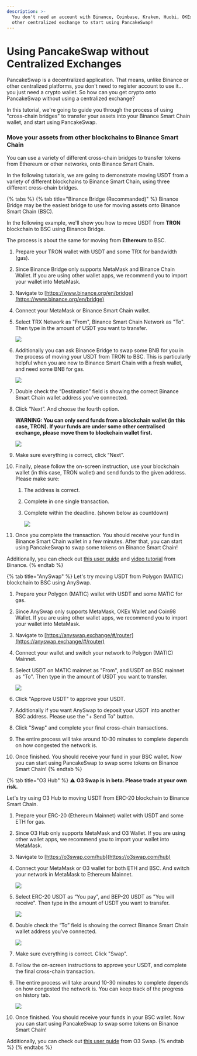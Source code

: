 ```yaml
---
description: >-
  You don't need an account with Binance, Coinbase, Kraken, Huobi, OKEx or any
  other centralized exchange to start using PancakeSwap!
---
```


# Using PancakeSwap without Centralized Exchanges

PancakeSwap is a decentralized application. That means, unlike Binance or other centralized platforms, you don't need to register account to use it... you just need a crypto wallet. So how can you get crypto onto PancakeSwap without using a centralized exchange?

In this tutorial, we're going to guide you through the process of using "cross-chain bridges" to transfer your assets into your Binance Smart Chain wallet, and start using PancakeSwap.

### **Move your assets from other blockchains to Binance Smart Chain**

You can use a variety of different cross-chain bridges to transfer tokens from Ethereum or other networks, onto Binance Smart Chain.

In the following tutorials, we are going to demonstrate moving USDT from a variety of different blockchains to Binance Smart Chain, using three different cross-chain bridges.

{% tabs %}
{% tab title="Binance Bridge (Recommanded)" %}
Binance Bridge may be the easiest bridge to use for moving assets onto Binance Smart Chain (BSC).

In the following example, we'll show you how to move USDT from **TRON** blockchain to BSC using Binance Bridge.&#x20;

The process is about the same for moving from **Ethereum** to BSC.



1. Prepare your TRON wallet with USDT and some TRX for bandwidth (gas).
2. Since Binance Bridge only supports MetaMask and Binance Chain Wallet. If you are using other wallet apps, we recommend you to import your wallet into MetaMask.
3. Navigate to [https://www.binance.org/en/bridge](https://www.binance.org/en/bridge)
4. Connect your MetaMask or Binance Smart Chain wallet.
5.  Select TRX Network as "From", Binance Smart Chain Network as "To". Then type in the amount of USDT you want to transfer.

    ![](https://lh4.googleusercontent.com/YqgaYo5CvC0kKWvcfTyNt2fUMl2MAiexQBsNwvzpUQZVQ1up2Cy8g74iIKZKZGJDb8DouL2YIuP40el5XvuvR29CKEJOUJCDht9Vss\_BLgOiLuJKkB5xcRSTLuEO7XAu3XT06qNj=s0)
6.  Additionally you can ask Binance Bridge to swap some BNB for you in the process of moving your USDT from TRON to BSC. This is particularly helpful when you are new to Binance Smart Chain with a fresh wallet, and need some BNB for gas.

    ![](https://lh3.googleusercontent.com/YVaOIhQLzZpKBT3yEEQnI7f3aR0sOtb2PcII\_\_\_k6\_cqNoXOZXrkI6R0HnieRflrrCmO3Cpu\_zP1LnvcIwxSCFnii3wwI9OMY4dPA12WoJD6qaLxPC9V8r3eUwTe2EhDGHKuTNd8=s0)
7. Double check the “Destination” field is showing the correct Binance Smart Chain wallet address you’ve connected.
8.  Click “Next”. And choose the fourth option.&#x20;

    **WARNING: You can only send funds from a blockchain wallet (in this case, TRON). If your funds are under some other centralised exchange, please move them to blockchain wallet first.**

    ![](https://lh6.googleusercontent.com/c8lU9osyhHcn99Y2swFt8KM-GKbEgVcZWqva4Ozz9WFTOKTjIJZ78QghotDjsgBkz0DpT6lgocYpAx\_T80zxeYP7aaNuui5iZIj0ZSAcEkazCjKh6zmw\_Fvl2G-ib27NzqifH6-I=s0)
9. Make sure everything is correct, click “Next”.
10. Finally, please follow the on-screen instruction, use your blockchain wallet (in this case, TRON wallet) and send funds to the given address. Please make sure:
    1. The address is correct.
    2. Complete in one single transaction.
    3.  Complete within the deadline. (shown below as countdown)

        ![](https://lh6.googleusercontent.com/mag8YXlpq0WtvlOP7GfPNZrXWralO5l6eWPFTrv9ZiQiyTryXBjtm4GVw\_coNjnthYIm-GlP5o\_ZuIF0lzOFYXnWn4wMSvcGOnmZIfVlOtTb0c08F6xgsL-4Gs936pYHUzJYbVOg=s0)
11. Once you complete the transaction. You should receive your fund in Binance Smart Chain wallet in a few minutes. After that, you can start using PancakeSwap to swap some tokens on Binance Smart Chain!

Additionally, you can check out [this user guide](https://binance-wallet.gitbook.io/binance-bridge/guides/binance-bridge-v3) and [video tutorial](https://fast.wistia.net/embed/iframe/fhip2z4nth) from Binance.&#x20;
{% endtab %}

{% tab title="AnySwap" %}
Let's try moving USDT from Polygon (MATIC) blockchain to BSC using AnySwap.

1. Prepare your Polygon (MATIC) wallet with USDT and some MATIC for gas.
2. Since AnySwap only supports MetaMask, OKEx Wallet and Coin98 Wallet. If you are using other wallet apps, we recommend you to import your wallet into MetaMask.
3. Navigate to [https://anyswap.exchange/#/router](https://anyswap.exchange/#/router)
4. Connect your wallet and switch your network to Polygon (MATIC) Mainnet.
5.  Select USDT on MATIC mainnet as "From", and USDT on BSC mainnet as "To". Then type in the amount of USDT you want to transfer.

    ![](<../.gitbook/assets/MBP3-2021.10.19-055554AM-Google Chrome\_AnySwap - Cross Chain Protocol.png>)
6. Click "Approve USDT" to approve your USDT.
7. Additionally if you want AnySwap to deposit your USDT into another BSC address. Please use the "+ Send To" button.
8. Click "Swap" and complete your final cross-chain transactions.
9. The entire process will take around 10-30 minutes to complete depends on how congested the network is.
10. Once finished. You should receive your fund in your BSC wallet. Now you can start using PancakeSwap to swap some tokens on Binance Smart Chain!
{% endtab %}

{% tab title="O3 Hub" %}
⚠️ **O3 Swap is in beta. Please trade at your own risk.**

Let's try using O3 Hub to moving USDT from ERC-20 blockchain to Binance Smart Chain.

1. Prepare your ERC-20 (Ethereum Mainnet) wallet with USDT and some ETH for gas.
2. Since O3 Hub only supports MetaMask and O3 Wallet. If you are using other wallet apps, we recommend you to import your wallet into MetaMask.
3. Navigate to [https://o3swap.com/hub](https://o3swap.com/hub)
4.  Connect your MetaMask or O3 wallet for both ETH and BSC. And switch your network in MetaMask to Ethereum Mainnet.

    ![](<../.gitbook/assets/MBP3-2021.10.19-054852AM-Google Chrome\_O3swap.png>)
5.  Select ERC-20 USDT as “You pay”, and BEP-20 USDT as "You will receive". Then type in the amount of USDT you want to transfer.

    ![](<../.gitbook/assets/MBP3-2021.10.19-053358AM-Google Chrome\_O3swap.png>)
6.  Double check the “To” field is showing the correct Binance Smart Chain wallet address you’ve connected.

    ![](<../.gitbook/assets/MBP3-2021.10.19-053441AM-Google Chrome\_O3swap.png>)
7. Make sure everything is correct. Click "Swap".&#x20;
8. Follow the on-screen instructions to approve your USDT, and complete the final cross-chain transaction.
9.  The entire process will take around 10-30 minutes to complete depends on how congested the network is. You can keep track of the progress on history tab.

    ![](<../.gitbook/assets/MBP3-2021.10.19-054520AM-Google Chrome\_O3swap.png>)
10. Once finished. You should receive your funds in your BSC wallet. Now you can start using PancakeSwap to swap some tokens on Binance Smart Chain!

Additionally, you can check out [this user guide](https://docs.o3swap.com/o3-swap-user-guide/hub#2.-hub-swap) from O3 Swap.
{% endtab %}
{% endtabs %}
